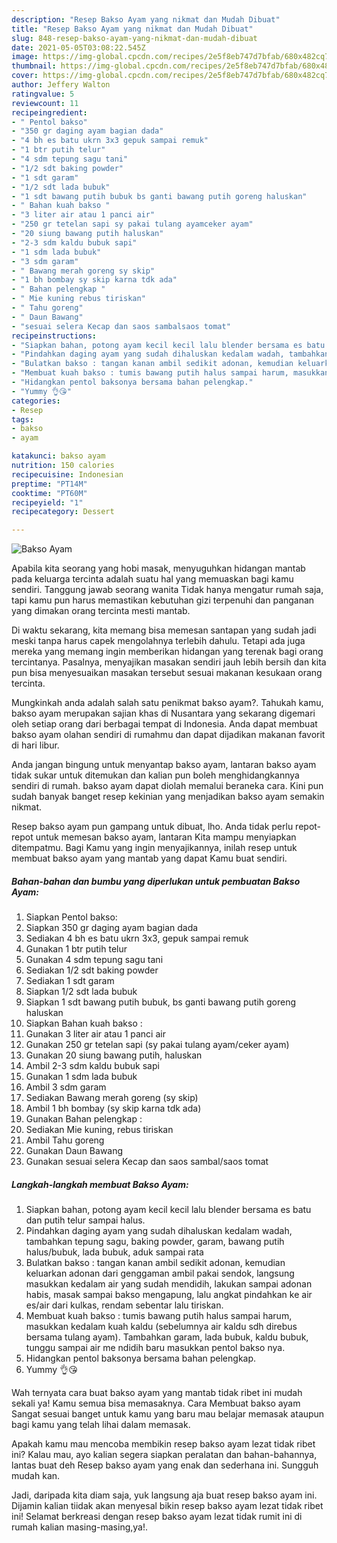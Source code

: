 ```yaml
---
description: "Resep Bakso Ayam yang nikmat dan Mudah Dibuat"
title: "Resep Bakso Ayam yang nikmat dan Mudah Dibuat"
slug: 848-resep-bakso-ayam-yang-nikmat-dan-mudah-dibuat
date: 2021-05-05T03:08:22.545Z
image: https://img-global.cpcdn.com/recipes/2e5f8eb747d7bfab/680x482cq70/bakso-ayam-foto-resep-utama.jpg
thumbnail: https://img-global.cpcdn.com/recipes/2e5f8eb747d7bfab/680x482cq70/bakso-ayam-foto-resep-utama.jpg
cover: https://img-global.cpcdn.com/recipes/2e5f8eb747d7bfab/680x482cq70/bakso-ayam-foto-resep-utama.jpg
author: Jeffery Walton
ratingvalue: 5
reviewcount: 11
recipeingredient:
- " Pentol bakso"
- "350 gr daging ayam bagian dada"
- "4 bh es batu ukrn 3x3 gepuk sampai remuk"
- "1 btr putih telur"
- "4 sdm tepung sagu tani"
- "1/2 sdt baking powder"
- "1 sdt garam"
- "1/2 sdt lada bubuk"
- "1 sdt bawang putih bubuk bs ganti bawang putih goreng haluskan"
- " Bahan kuah bakso "
- "3 liter air atau 1 panci air"
- "250 gr tetelan sapi sy pakai tulang ayamceker ayam"
- "20 siung bawang putih haluskan"
- "2-3 sdm kaldu bubuk sapi"
- "1 sdm lada bubuk"
- "3 sdm garam"
- " Bawang merah goreng sy skip"
- "1 bh bombay sy skip karna tdk ada"
- " Bahan pelengkap "
- " Mie kuning rebus tiriskan"
- " Tahu goreng"
- " Daun Bawang"
- "sesuai selera Kecap dan saos sambalsaos tomat"
recipeinstructions:
- "Siapkan bahan, potong ayam kecil kecil lalu blender bersama es batu dan putih telur sampai halus."
- "Pindahkan daging ayam yang sudah dihaluskan kedalam wadah, tambahkan tepung sagu, baking powder, garam, bawang putih halus/bubuk, lada bubuk, aduk sampai rata"
- "Bulatkan bakso : tangan kanan ambil sedikit adonan, kemudian keluarkan adonan dari genggaman ambil pakai sendok, langsung masukkan kedalam air yang sudah mendidih, lakukan sampai adonan habis, masak sampai bakso mengapung, lalu angkat pindahkan ke air es/air dari kulkas, rendam sebentar lalu tiriskan."
- "Membuat kuah bakso : tumis bawang putih halus sampai harum, masukkan kedalam kuah kaldu (sebelumnya air kaldu sdh direbus bersama tulang ayam). Tambahkan garam, lada bubuk, kaldu bubuk, tunggu sampai air me ndidih baru masukkan pentol bakso nya."
- "Hidangkan pentol baksonya bersama bahan pelengkap."
- "Yummy 👌😘"
categories:
- Resep
tags:
- bakso
- ayam

katakunci: bakso ayam 
nutrition: 150 calories
recipecuisine: Indonesian
preptime: "PT14M"
cooktime: "PT60M"
recipeyield: "1"
recipecategory: Dessert

---
```



![Bakso Ayam](https://img-global.cpcdn.com/recipes/2e5f8eb747d7bfab/680x482cq70/bakso-ayam-foto-resep-utama.jpg)

Apabila kita seorang yang hobi masak, menyuguhkan hidangan mantab pada keluarga tercinta adalah suatu hal yang memuaskan bagi kamu sendiri. Tanggung jawab seorang  wanita Tidak hanya mengatur rumah saja, tapi kamu pun harus memastikan kebutuhan gizi terpenuhi dan panganan yang dimakan orang tercinta mesti mantab.

Di waktu  sekarang, kita memang bisa memesan santapan yang sudah jadi meski tanpa harus capek mengolahnya terlebih dahulu. Tetapi ada juga mereka yang memang ingin memberikan hidangan yang terenak bagi orang tercintanya. Pasalnya, menyajikan masakan sendiri jauh lebih bersih dan kita pun bisa menyesuaikan masakan tersebut sesuai makanan kesukaan orang tercinta. 



Mungkinkah anda adalah salah satu penikmat bakso ayam?. Tahukah kamu, bakso ayam merupakan sajian khas di Nusantara yang sekarang digemari oleh setiap orang dari berbagai tempat di Indonesia. Anda dapat membuat bakso ayam olahan sendiri di rumahmu dan dapat dijadikan makanan favorit di hari libur.

Anda jangan bingung untuk menyantap bakso ayam, lantaran bakso ayam tidak sukar untuk ditemukan dan kalian pun boleh menghidangkannya sendiri di rumah. bakso ayam dapat diolah memalui beraneka cara. Kini pun sudah banyak banget resep kekinian yang menjadikan bakso ayam semakin nikmat.

Resep bakso ayam pun gampang untuk dibuat, lho. Anda tidak perlu repot-repot untuk memesan bakso ayam, lantaran Kita mampu menyiapkan ditempatmu. Bagi Kamu yang ingin menyajikannya, inilah resep untuk membuat bakso ayam yang mantab yang dapat Kamu buat sendiri.

<!--inarticleads1-->

##### Bahan-bahan dan bumbu yang diperlukan untuk pembuatan Bakso Ayam:

1. Siapkan  Pentol bakso:
1. Siapkan 350 gr daging ayam bagian dada
1. Sediakan 4 bh es batu ukrn 3x3, gepuk sampai remuk
1. Gunakan 1 btr putih telur
1. Gunakan 4 sdm tepung sagu tani
1. Sediakan 1/2 sdt baking powder
1. Sediakan 1 sdt garam
1. Siapkan 1/2 sdt lada bubuk
1. Siapkan 1 sdt bawang putih bubuk, bs ganti bawang putih goreng haluskan
1. Siapkan  Bahan kuah bakso :
1. Gunakan 3 liter air atau 1 panci air
1. Gunakan 250 gr tetelan sapi (sy pakai tulang ayam/ceker ayam)
1. Gunakan 20 siung bawang putih, haluskan
1. Ambil 2-3 sdm kaldu bubuk sapi
1. Gunakan 1 sdm lada bubuk
1. Ambil 3 sdm garam
1. Sediakan  Bawang merah goreng (sy skip)
1. Ambil 1 bh bombay (sy skip karna tdk ada)
1. Gunakan  Bahan pelengkap :
1. Sediakan  Mie kuning, rebus tiriskan
1. Ambil  Tahu goreng
1. Gunakan  Daun Bawang
1. Gunakan sesuai selera Kecap dan saos sambal/saos tomat




<!--inarticleads2-->

##### Langkah-langkah membuat Bakso Ayam:

1. Siapkan bahan, potong ayam kecil kecil lalu blender bersama es batu dan putih telur sampai halus.
1. Pindahkan daging ayam yang sudah dihaluskan kedalam wadah, tambahkan tepung sagu, baking powder, garam, bawang putih halus/bubuk, lada bubuk, aduk sampai rata
1. Bulatkan bakso : tangan kanan ambil sedikit adonan, kemudian keluarkan adonan dari genggaman ambil pakai sendok, langsung masukkan kedalam air yang sudah mendidih, lakukan sampai adonan habis, masak sampai bakso mengapung, lalu angkat pindahkan ke air es/air dari kulkas, rendam sebentar lalu tiriskan.
1. Membuat kuah bakso : tumis bawang putih halus sampai harum, masukkan kedalam kuah kaldu (sebelumnya air kaldu sdh direbus bersama tulang ayam). Tambahkan garam, lada bubuk, kaldu bubuk, tunggu sampai air me ndidih baru masukkan pentol bakso nya.
1. Hidangkan pentol baksonya bersama bahan pelengkap.
1. Yummy 👌😘




Wah ternyata cara buat bakso ayam yang mantab tidak ribet ini mudah sekali ya! Kamu semua bisa memasaknya. Cara Membuat bakso ayam Sangat sesuai banget untuk kamu yang baru mau belajar memasak ataupun bagi kamu yang telah lihai dalam memasak.

Apakah kamu mau mencoba membikin resep bakso ayam lezat tidak ribet ini? Kalau mau, ayo kalian segera siapkan peralatan dan bahan-bahannya, lantas buat deh Resep bakso ayam yang enak dan sederhana ini. Sungguh mudah kan. 

Jadi, daripada kita diam saja, yuk langsung aja buat resep bakso ayam ini. Dijamin kalian tiidak akan menyesal bikin resep bakso ayam lezat tidak ribet ini! Selamat berkreasi dengan resep bakso ayam lezat tidak rumit ini di rumah kalian masing-masing,ya!.

